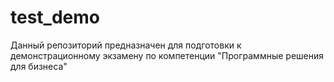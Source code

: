 # test_demo
Данный репозиторий предназначен для подготовки к демонстрационному экзамену по компетенции "Программные решения для бизнеса"
